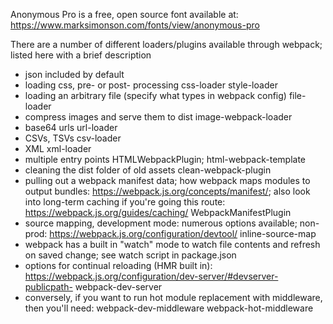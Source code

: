 Anonymous Pro is a free, open source font available at: https://www.marksimonson.com/fonts/view/anonymous-pro

There are a number of different loaders/plugins available through webpack; listed here with a brief description

- json
  included by default
- loading css, pre- or post- processing
  css-loader
  style-loader
- loading an arbitrary file (specify what types in webpack config)
  file-loader
- compress images and serve them to dist
  image-webpack-loader
- base64 urls
  url-loader
- CSVs, TSVs
  csv-loader
- XML
  xml-loader
- multiple entry points
  HTMLWebpackPlugin; html-webpack-template
- cleaning the dist folder of old assets
  clean-webpack-plugin
- pulling out a webpack manifest data; how webpack maps modules to output bundles: https://webpack.js.org/concepts/manifest/;
  also look into long-term caching if you're going this route: https://webpack.js.org/guides/caching/
  WebpackManifestPlugin
- source mapping, development mode: numerous options available; non-prod: https://webpack.js.org/configuration/devtool/
  inline-source-map
- webpack has a built in "watch" mode to watch file contents and refresh on saved change; see watch script in package.json
- options for continual reloading (HMR built in): https://webpack.js.org/configuration/dev-server/#devserver-publicpath-
  webpack-dev-server
- conversely, if you want to run hot module replacement with middleware, then you'll need:
  webpack-dev-middleware
  webpack-hot-middleware

